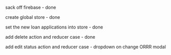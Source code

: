 sack off firebase - done

create global store - done

set the new loan applications into store - done

add delete action and reducer case - done



add edit status action and reducer case - dropdown on change ORRR modal
